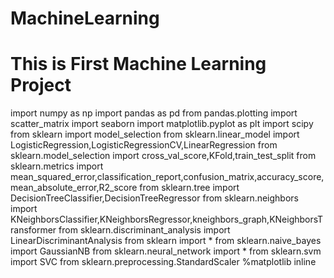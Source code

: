 # MachineLearning
# This is First Machine Learning Project
import numpy as np
import pandas as pd 
from pandas.plotting import scatter_matrix
import seaborn 
import matplotlib.pyplot as plt
import scipy
from sklearn import model_selection
from sklearn.linear_model import LogisticRegression,LogisticRegressionCV,LinearRegression
from sklearn.model_selection import cross_val_score,KFold,train_test_split
from sklearn.metrics import mean_squared_error,classification_report,confusion_matrix,accuracy_score,mean_absolute_error,R2_score
from sklearn.tree import DecisionTreeClassifier,DecisionTreeRegressor
from sklearn.neighbors import KNeighborsClassifier,KNeighborsRegressor,kneighbors_graph,KNeighborsTransformer
from sklearn.discriminant_analysis import LinearDiscriminantAnalysis
from sklearn import *
from sklearn.naive_bayes import GaussianNB
from sklearn.neural_network import * 
from sklearn.svm import SVC
from sklearn.preprocessing.StandardScaler
%matplotlib inline

